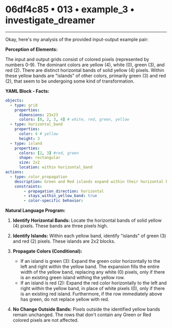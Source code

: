 # 06df4c85 • 013 • example_3 • investigate_dreamer

---
Okay, here's my analysis of the provided input-output example pair:

**Perception of Elements:**

The input and output grids consist of colored pixels (represented by numbers 0-9). The dominant colors are yellow (4), white (0), green (3), and red (2).  There are distinct horizontal bands of solid yellow (4) pixels. Within these yellow bands are "islands" of other colors, primarily green (3) and red (2), that seem to be undergoing some kind of transformation.

**YAML Block - Facts:**



```yaml
objects:
  - type: grid
    properties:
      dimensions: 23x23
      colors: [0, 2, 3, 4] # white, red, green, yellow
  - type: horizontal_band
    properties:
      color: 4 # yellow
      height: 3
  - type: island
    properties:
      colors: [2, 3] #red, green
      shape: rectangular
      size: 2x2
      location: within horizontal_band
actions:
  - type: color_propagation
    description: Green and Red islands expand within their horizontal band.
    constraints:
        - propagation_direction: horizontal
        - stays_within_yellow_band: true
        - color-specific behavior:
```



**Natural Language Program:**

1.  **Identify Horizontal Bands:** Locate the horizontal bands of solid yellow (4) pixels. These bands are three pixels high.

2.  **Identify Islands:** Within each yellow band, identify "islands" of green (3) and red (2) pixels. These islands are 2x2 blocks.

3.  **Propagate Colors (Conditional):**
    *   If an island is green (3): Expand the green color horizontally to the left and right *within* the yellow band. The expansion fills the entire width of the yellow band, replacing any white (0) pixels, only if there is an existing green island withing the yellow row.
    *   If an island is red (2): Expand the red color horizontally to the left and right *within* the yellow band, in place of white pixels (0), only if there is an existing red island. Furthermore, if the row immediately above has green, do not replace yellow with red.

4.  **No Change Outside Bands:** Pixels outside the identified yellow bands remain unchanged.
The rows that don't contain any Green or Red colored pixels are not affected.

